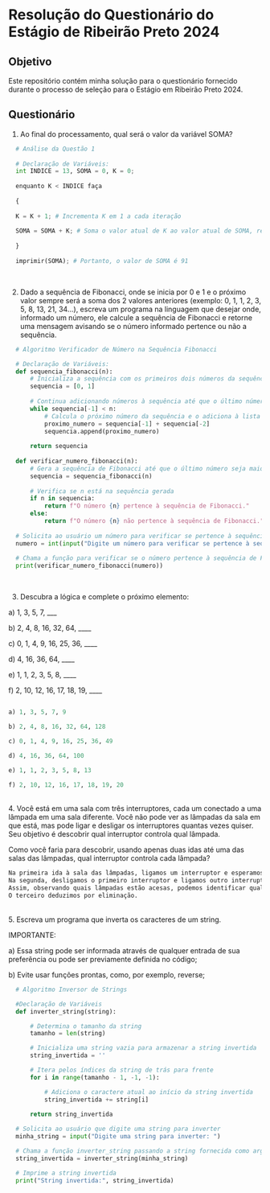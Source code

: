 # Resolução do Questionário do Estágio de Ribeirão Preto 2024

## Objetivo
Este repositório contém minha solução para o questionário fornecido durante o processo de seleção para o Estágio em Ribeirão Preto 2024.

## Questionário

1. Ao final do processamento, qual será o valor da variável SOMA?
```python
  # Análise da Questão 1
  
  # Declaração de Variáveis:
  int INDICE = 13, SOMA = 0, K = 0;
  
  enquanto K < INDICE faça
  
  {
  
  K = K + 1; # Incrementa K em 1 a cada iteração
  
  SOMA = SOMA + K; # Soma o valor atual de K ao valor atual de SOMA, resultando na soma dos números de 1 a 13
  
  }
  
  imprimir(SOMA); # Portanto, o valor de SOMA é 91
```
<br>

2. Dado a sequência de Fibonacci, onde se inicia por 0 e 1 e o próximo valor sempre será a soma dos 2 valores anteriores (exemplo: 0, 1, 1, 2, 3, 5, 8, 13, 21, 34...), escreva um programa na linguagem que desejar onde, informado um número, ele calcule a sequência de Fibonacci e retorne uma mensagem avisando se o número informado pertence ou não a sequência.
```python
  # Algoritmo Verificador de Número na Sequência Fibonacci

  # Declaração de Variáveis:
  def sequencia_fibonacci(n):
      # Inicializa a sequência com os primeiros dois números da sequência de Fibonacci
      sequencia = [0, 1]
      
      # Continua adicionando números à sequência até que o último número seja maior ou igual a n
      while sequencia[-1] < n:
          # Calcula o próximo número da sequência e o adiciona à lista
          proximo_numero = sequencia[-1] + sequencia[-2]
          sequencia.append(proximo_numero)
      
      return sequencia
  
  def verificar_numero_fibonacci(n):
      # Gera a sequência de Fibonacci até que o último número seja maior ou igual a n
      sequencia = sequencia_fibonacci(n)
      
      # Verifica se n está na sequência gerada
      if n in sequencia:
          return f"O número {n} pertence à sequência de Fibonacci."
      else:
          return f"O número {n} não pertence à sequência de Fibonacci."
  
  # Solicita ao usuário um número para verificar se pertence à sequência de Fibonacci
  numero = int(input("Digite um número para verificar se pertence à sequência de Fibonacci: "))
  
  # Chama a função para verificar se o número pertence à sequência de Fibonacci e imprime o resultado
  print(verificar_numero_fibonacci(numero))
```

<br>

3. Descubra a lógica e complete o próximo elemento:

a) 1, 3, 5, 7, ___

b) 2, 4, 8, 16, 32, 64, ____

c) 0, 1, 4, 9, 16, 25, 36, ____

d) 4, 16, 36, 64, ____

e) 1, 1, 2, 3, 5, 8, ____

f) 2, 10, 12, 16, 17, 18, 19, ____

```python

a) 1, 3, 5, 7, 9

b) 2, 4, 8, 16, 32, 64, 128

c) 0, 1, 4, 9, 16, 25, 36, 49

d) 4, 16, 36, 64, 100

e) 1, 1, 2, 3, 5, 8, 13

f) 2, 10, 12, 16, 17, 18, 19, 20
```

<br>
4. Você está em uma sala com três interruptores, cada um conectado a uma lâmpada em uma sala diferente. Você não pode ver as lâmpadas da sala em que está, mas pode ligar e desligar os interruptores quantas vezes quiser. Seu objetivo é descobrir qual interruptor controla qual lâmpada.

Como você faria para descobrir, usando apenas duas idas até uma das salas das lâmpadas, qual interruptor controla cada lâmpada?

```python
Na primeira ida à sala das lâmpadas, ligamos um interruptor e esperamos. 
Na segunda, desligamos o primeiro interruptor e ligamos outro interruptor. 
Assim, observando quais lâmpadas estão acesas, podemos identificar qual interruptor controla cada uma delas: o primeiro e o segundo.
O terceiro deduzimos por eliminação.
```
<br>
5. Escreva um programa que inverta os caracteres de um string.

IMPORTANTE:

a) Essa string pode ser informada através de qualquer entrada de sua preferência ou pode ser previamente definida no código;

b) Evite usar funções prontas, como, por exemplo, reverse;

```python
  # Algoritmo Inversor de Strings

  #Declaração de Variáveis
  def inverter_string(string):

      # Determina o tamanho da string
      tamanho = len(string)

      # Inicializa uma string vazia para armazenar a string invertida
      string_invertida = ''

      # Itera pelos índices da string de trás para frente
      for i in range(tamanho - 1, -1, -1):

          # Adiciona o caractere atual ao início da string invertida
          string_invertida += string[i]

      return string_invertida
  
  # Solicita ao usuário que digite uma string para inverter
  minha_string = input("Digite uma string para inverter: ")

  # Chama a função inverter_string passando a string fornecida como argumento
  string_invertida = inverter_string(minha_string)

  # Imprime a string invertida
  print("String invertida:", string_invertida)
```
